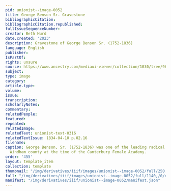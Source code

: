 ```yaml
---
pid: unionist--image-0052
title: George Benson Sr. Gravestone
bibliographicCitation: 
bibliographicCitation.republished: 
fullIssueSequenceNumber: 
creator: Beth Hurd
date.created: '2023'
description: Gravestone of George Benson Sr. (1752-1836)
language: English
publisher: 
IsPartOf: 
rights: unsure
source: https://www.ancestry.com/mediaui-viewer/collection/1030/tree/9618201/person/192418388400/media/d3ec20ab-0f96-461e-97aa-a476b0918557?_phsrc=ZOy738&_phstart=successSource
subject: 
type: image
category: 
article.type: 
volume: 
issue: 
transcription: 
scholarlyNotes: 
commentary: 
relatedPeople: 
featured: 
repeated: 
relatedImage: 
relatedText: unionist-text-0316
relatedTextIssue: 1834-04-10 p.02.16
filename: 
caption: George Benson, Sr. (1752-1836) was one of the leading radical thinkers in
  Windham county at the time of the Canterbury Female Academy.
order: '455'
layout: template_item
collection: template
thumbnail: "/img/derivatives/iiif/images/unionist--image-0052/full/250,/0/default.jpg"
full: "/img/derivatives/iiif/images/unionist--image-0052/full/1140,/0/default.jpg"
manifest: "/img/derivatives/iiif/unionist--image-0052/manifest.json"
---
```

